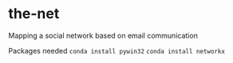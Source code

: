 # the-net
Mapping a social network based on email communication

Packages needed
`conda install pywin32`
`conda install networkx`

